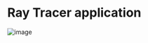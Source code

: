 # Ray Tracer application
![image](https://github.com/TamasPetii/RayTracer/assets/60004480/ec8f118e-d7c7-4787-a050-022ca285e8f7)
